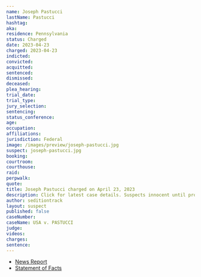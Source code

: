 ```yaml
---
name: Joseph Pastucci
lastName: Pastucci
hashtag:
aka:
residence: Pennsylvania
status: Charged
date: 2023-04-23
charged: 2023-04-23
indicted:
convicted:
acquitted:
sentenced:
dismissed:
deceased:
plea_hearing:
trial_date:
trial_type:
jury_selection:
sentencing:
status_conference:
age:
occupation:
affiliations:
jurisdiction: Federal
image: /images/preview/joseph-pastucci.jpg
suspect: joseph-pastucci.jpg
booking:
courtroom:
courthouse:
raid:
perpwalk:
quote:
title: Joseph Pastucci charged on April 23, 2023
description: Click for latest case details. Suspects innocent until proven guilty.
author: seditiontrack
layout: suspect
published: false
caseNumber:
caseName: USA v. PASTUCCI
judge:
videos:
charges:
sentence:
---
```


- [News Report]()
- [Statement of Facts](https://s3.documentcloud.org/documents/23791216/pastucci-and-mangia.pdf)
